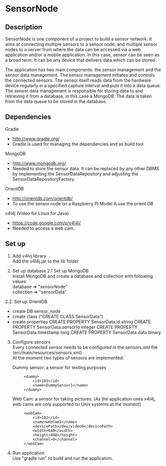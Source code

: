 SensorNode
==========

Description
-----------
SensorNode is one component of a project to build a sensor network. It aims at connecting multiple sensors to a sensor
node, and multiple sensor nodes to a server from where the data can be accessed via a web application and/or a mobile
application. In this case, sensor can be seen as a broad term. It can be any device that delivers data which can be
stored.

The application has two main components: the sensor management and the sensor data management. 
The sensor management initiates and controls the connected sensors. The sensor itself reads data from the hardware
device regularly in a specified capture interval and puts it into a data queue.
The sensor data management is responsible for storing data to and retrieving it from a database, in this case a MongoDB.
The data is taken from the data queue to be stored in the database.


Dependencies
------------
Gradle  
- http://www.gradle.org/  
- Gradle is used for managing the dependencies and as build tool

MongoDB  
- http://www.mongodb.org/  
- Needed to store the sensor data. It can be replaced by any other DBMS by implementing the SensorDataRepository and adjusting the SensorDataRepositoryFactory.

OrientDB
- http://orientdb.com/orientdb/
- To use the sensor node on a Raspberry Pi Model A use the orient DB

v4l4j (Video for Linux for Java)  
- https://code.google.com/p/v4l4j/  
- Needed to access a web cam.


Set up
------
1. Add v4lvj library  
Add the v4l4j.jar to the lib folder

2. Set up database
2.1 Set up MongoDB  
Install MongoDB and create a database and collection with following values:  
database => "sensorNode"  
collection => "sensorData"

2.2. Set up OrientDB
- create DB sensor_node
- create class ("CREATE CLASS SensorData")
- create properties
    CREATE PROPERTY SensorData.id string
    CREATE PROPERTY SensorData.sensorId integer
    CREATE PROPERTY SensorData.timestamp long
    CREATE PROPERTY SensorData.data binary
			
3. Configure sensors  
Every connected sensor needs to be configured in the sensors.xml file (src/main/resources/sensors.xml)  
At the moment two types of sensors are implemented:

	Dummy sensor: a sensor for testing purposes
		
			<dummy>
				<id>101</id>
				<name>DummySensor1</name>
			</dummy>
	
	Web Cam: a sensor for taking pictures. (As the application uses v4l4j, web cams are only supported on Unix systems at the moment)
	
			<webCam>
				<id>102</id>
				<name>webCam1</name>
				<devicePath>/dev/video0</devicePath>
				<width>640</width>
				<height>480</height>
				<channel>0</channel>
			</webCam>
		
4. Run application  
Use "gradle run" to build and run the application.
